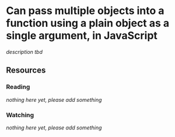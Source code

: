 # Can pass multiple objects into a function using a plain object as a single argument, in JavaScript

_description tbd_

## Resources

### Reading

_nothing here yet, please add something_

### Watching

_nothing here yet, please add something_
